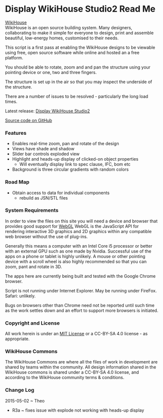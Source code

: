 Display WikiHouse Studio2 Read Me
===

<span style=display:none; >[View as web page]( http://WikiHouse-Foundation.github.io/index.html#./experiments/display-wikihouse-studio2/readme.md# "view the files as apps." ) <input value="<< You are here" size=15 style="font:bold 11pt monospace;border-width:0;" ></span>  


[WikiHouse]( http://www.wikihouse.cc/ )  
WikiHouse is an open source building system. Many designers, collaborating to make it simple for everyone to design, print and assemble beautiful, low-energy homes, customised to their needs.

This script is a first pass at enabling the WikiHouse designs to be viewable using free, open source software while online and hosted an a free platform.
 
You should be able to rotate, zoom and and pan the structure using your pointing device or one, two and three fingers.

The structure is set up in the air so that you may inspect the underside of the structure.

There are a number of issues to be resolved - particularly the long load times. 

Latest release: [Display WikiHouse Studio2]( http://WikiHouse-Foundation.github.io/experiments/display-wikihouse-studio2/latest/index.html )

[Source code on GitHub]( https://github.com/WikiHouse-Foundation/experiments/tree/gh-pages/display-wikihouse-studio2 )

### Features

* Enables real-time zoom, pan and rotate of the design
* Views have shade and shadow
* Slider bar controls exploded view
* Highlight and heads-up display of clicked-on object properties
	* Will eventually display link to spec clause, IFC, bom etc
* Background is three circular gradients with random colors


### Road Map

* Obtain access to data for individual components
	* rebuild as JSN/STL files


### System Requirements

In order to view the files on this site you will need a device and browser that provides good support for [WebGL](http://get.webgl.org/)
WebGL is the JavaScript API for rendering interactive 3D graphics and 2D graphics within any compatible web browser without the use of plug-ins. 

Generally this means a computer with an Intel Core i5 processor or better with an external GPU such as one made by Nvidia. 
Successful use of the apps on a phone or tablet is highly unlikely. 
A mouse or other pointing device with a scroll wheel is also highly recommended so that you can zoom, pant and rotate in 3D.
 
The apps here are currently being built and tested with the Google Chrome browser. 

Script is not running under Internet Explorer. May be running under FireFox. Safari: unlikely.

Bugs on browsers other than Chrome need not be reported until such time as the work settles down and an effort to support more browsers is initiated.

### Copyright and License
All work herein is under an [MIT License](http://jaanga.github.io/libs/jaanga-copyright-and-mit-license.md) 
or a CC-BY-SA 4.0 license - as appropriate.

### WikiHouse Commons
The WikiHouse Commons are where all the files of work in development are shared by teams within the community. 
All design information shared in the WikiHouse commons is shared under a CC-BY-SA 4.0 license, and according to the WikiHouse community terms & conditions.



### Change Log

2015-05-02 ~ Theo

* R3a ~ fixes issue with explode not working with heads-up display


